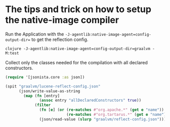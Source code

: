 # The tips and trick on how to setup the native-image compiler

Run the Application with the `-J-agentlib:native-image-agent=config-output-dir=` to get the reflection config.

```shell
clojure -J-agentlib:native-image-agent=config-output-dir=graalvm -M:test
```

Collect only the classes needed for the compilation with all declared constructors.

```clojure
(require '[jsonista.core :as json])

(spit "graalvm/lucene-reflect-config.json"
      (json/write-value-as-string
        (map (fn [entry]
               (assoc entry "allDeclaredConstructors" true))
             (filter
               (fn [e] (or (re-matches #"org.apache.*" (get e "name"))
                           (re-matches #"org.tartarus.*" (get e "name"))))
               (json/read-value (slurp "graalvm/reflect-config.json"))))))
```
